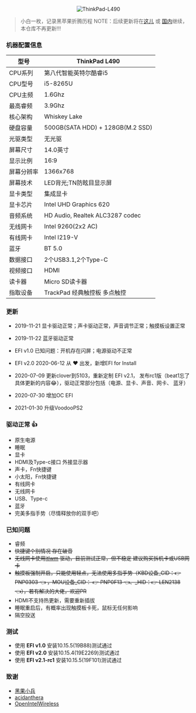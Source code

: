 <div align="center">
  <p>
    <img src="https://img.shields.io/badge/Hackintosh%20ThinkPad-L490-red.svg" alt="ThinkPad-L490">
  </p>
</div>

>小白一枚，记录黑苹果折腾历程
>NOTE：后续更新将在[这儿](https://github.com/sosiao/Hackintosh-ThinkPad-L490) 或 [国内](https://gitee.com/sosiao/Hackintosh-ThinkPad-L490)继续，本仓库不再更新!!!

### 机器配置信息
型号 | ThinkPad L490
---|---
CPU系列 | 第八代智能英特尔酷睿i5
CPU型号 | i5-8265U
CPU主频 | 1.6Ghz
最高睿频 | 3.9Ghz
核心架构 | Whiskey Lake
硬盘容量 | 500GB(SATA HDD) + 128GB(M.2 SSD)
光驱类型 | 无光驱
屏幕尺寸 | 14.0英寸
显示比例 | 16:9
屏幕分辨率 | 1366x768
屏幕技术 | LED背光;TN防眩目显示屏
显卡类型 | 集成显卡
显卡芯片 | Intel UHD Graphics 620
音频系统 | HD Audio, Realtek ALC3287 codec
无线网卡 | Intel 9260(2x2 AC)
有线网卡 | Intel  I219-V
蓝牙 | BT 5.0
数据接口 | 2个USB3.1,2个Type-C
视频接口 | HDMI
读卡器 | Micro SD读卡器
指取设备 | TrackPad 经典触控板 多点触控


### 更新

- 2019-11-21 显卡驱动正常；声卡驱动正常，声音调节正常；触摸板设置正常

- 2019-11-22 蓝牙驱动正常

- EFI v1.0 已知问题：开机存在闪屏；电源驱动不正常

- EFI v2.0 2020-06-12 从 :heart: 出发，新增EFI for Install

- 2020-07-09 更新clover到5103，重新定制 EFI v2.1， 发布rc1版（beat1忘了具体更新的内容:joy:），驱动正常部分包括（电源、显卡、声音、网卡、
蓝牙）

- 2020-07-30 增加OC EFI

- 2021-01-30 升级VoodooPS2

### 驱动正常 :+1:

- 原生电源
- 睡眠
- 显卡
- HDMI及Type-c接口 外接显示器
- 声卡，Fn快捷键
- 小太阳，Fn快捷键
- 有线网卡
- 无线网卡
- USB、Type-c
- 蓝牙
- 完美多指手势（尽情释放你的双手吧）

### 已知问题

- 睿频
- ~~快捷键个别情况 存在破音~~
- ~~无线网卡使用[itlwm](https://github.com/OpenIntelWireless/itlwm) 驱动，目前测试正常，但不稳定    建议购买拆机卡或USB网卡~~
- ~~触摸板强制开启，只能使用轻点，无法使用多指手势（KBD设备_CID：:point_right: PNP0303 :point_left: ，MOU设备_CID：
:point_right: PNP0F13 :point_left:、_HID：:point_right: LEN2138 :point_left:），若有解决的大佬，欢迎PR~~
- HDMI不支持热更新，需要重新插拔
- 睡眠重启后，有概率出现触摸板卡死，鼠标无任何影响
- 隔空投送

### 测试

- 使用 <b>EFI v1.0</b> 安装10.15.5(19B88)测试通过
- 使用 <b>EFI v2.0</b> 安装10.15.4(19E2269)测试通过
- 使用 <b>EFI v2.1-rc1</b> 安装10.15.5(19F101)测试通过

### 致谢

- [黑果小兵](https://github.com/daliansky)
- [acidanthera](https://github.com/acidanthera)
- [OpenIntelWireless](https://github.com/OpenIntelWireless/itlwm)

